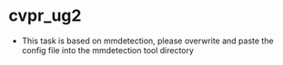 # cvpr_ug2
 
 - This task is based on mmdetection, please overwrite and paste the config file into the mmdetection tool directory
